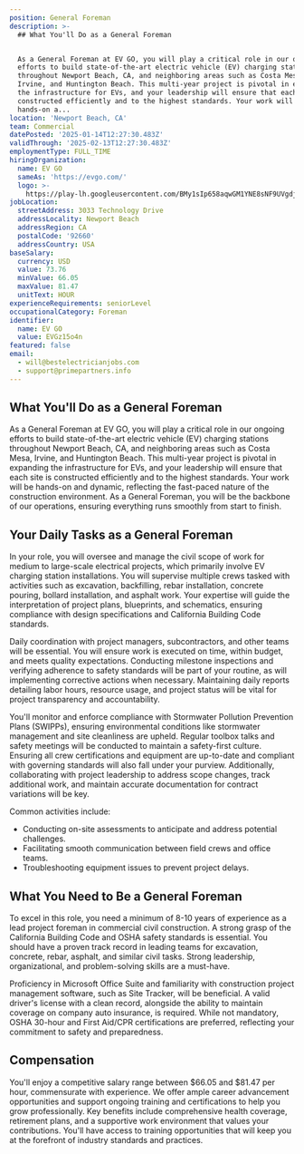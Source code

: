 ```yaml
---
position: General Foreman
description: >-
  ## What You'll Do as a General Foreman


  As a General Foreman at EV GO, you will play a critical role in our ongoing
  efforts to build state-of-the-art electric vehicle (EV) charging stations
  throughout Newport Beach, CA, and neighboring areas such as Costa Mesa,
  Irvine, and Huntington Beach. This multi-year project is pivotal in expanding
  the infrastructure for EVs, and your leadership will ensure that each site is
  constructed efficiently and to the highest standards. Your work will be
  hands-on a...
location: 'Newport Beach, CA'
team: Commercial
datePosted: '2025-01-14T12:27:30.483Z'
validThrough: '2025-02-13T12:27:30.483Z'
employmentType: FULL_TIME
hiringOrganization:
  name: EV GO
  sameAs: 'https://evgo.com/'
  logo: >-
    https://play-lh.googleusercontent.com/BMy1sIp658aqwGM1YNE8sNF9UVgdj56o09jsyuk-IbCdAwVVpLCAhPNvmYDPRO7pi0E
jobLocation:
  streetAddress: 3033 Technology Drive
  addressLocality: Newport Beach
  addressRegion: CA
  postalCode: '92660'
  addressCountry: USA
baseSalary:
  currency: USD
  value: 73.76
  minValue: 66.05
  maxValue: 81.47
  unitText: HOUR
experienceRequirements: seniorLevel
occupationalCategory: Foreman
identifier:
  name: EV GO
  value: EVGz15o4n
featured: false
email:
  - will@bestelectricianjobs.com
  - support@primepartners.info
---
```




## What You'll Do as a General Foreman

As a General Foreman at EV GO, you will play a critical role in our ongoing efforts to build state-of-the-art electric vehicle (EV) charging stations throughout Newport Beach, CA, and neighboring areas such as Costa Mesa, Irvine, and Huntington Beach. This multi-year project is pivotal in expanding the infrastructure for EVs, and your leadership will ensure that each site is constructed efficiently and to the highest standards. Your work will be hands-on and dynamic, reflecting the fast-paced nature of the construction environment. As a General Foreman, you will be the backbone of our operations, ensuring everything runs smoothly from start to finish.

## Your Daily Tasks as a General Foreman

In your role, you will oversee and manage the civil scope of work for medium to large-scale electrical projects, which primarily involve EV charging station installations. You will supervise multiple crews tasked with activities such as excavation, backfilling, rebar installation, concrete pouring, bollard installation, and asphalt work. Your expertise will guide the interpretation of project plans, blueprints, and schematics, ensuring compliance with design specifications and California Building Code standards.

Daily coordination with project managers, subcontractors, and other teams will be essential. You will ensure work is executed on time, within budget, and meets quality expectations. Conducting milestone inspections and verifying adherence to safety standards will be part of your routine, as will implementing corrective actions when necessary. Maintaining daily reports detailing labor hours, resource usage, and project status will be vital for project transparency and accountability.

You'll monitor and enforce compliance with Stormwater Pollution Prevention Plans (SWIPPs), ensuring environmental conditions like stormwater management and site cleanliness are upheld. Regular toolbox talks and safety meetings will be conducted to maintain a safety-first culture. Ensuring all crew certifications and equipment are up-to-date and compliant with governing standards will also fall under your purview. Additionally, collaborating with project leadership to address scope changes, track additional work, and maintain accurate documentation for contract variations will be key.

Common activities include:
- Conducting on-site assessments to anticipate and address potential challenges.
- Facilitating smooth communication between field crews and office teams.
- Troubleshooting equipment issues to prevent project delays.

## What You Need to Be a General Foreman

To excel in this role, you need a minimum of 8-10 years of experience as a lead project foreman in commercial civil construction. A strong grasp of the California Building Code and OSHA safety standards is essential. You should have a proven track record in leading teams for excavation, concrete, rebar, asphalt, and similar civil tasks. Strong leadership, organizational, and problem-solving skills are a must-have.

Proficiency in Microsoft Office Suite and familiarity with construction project management software, such as Site Tracker, will be beneficial. A valid driver's license with a clean record, alongside the ability to maintain coverage on company auto insurance, is required. While not mandatory, OSHA 30-hour and First Aid/CPR certifications are preferred, reflecting your commitment to safety and preparedness.

## Compensation

You'll enjoy a competitive salary range between $66.05 and $81.47 per hour, commensurate with experience. We offer ample career advancement opportunities and support ongoing training and certifications to help you grow professionally. Key benefits include comprehensive health coverage, retirement plans, and a supportive work environment that values your contributions. You'll have access to training opportunities that will keep you at the forefront of industry standards and practices.